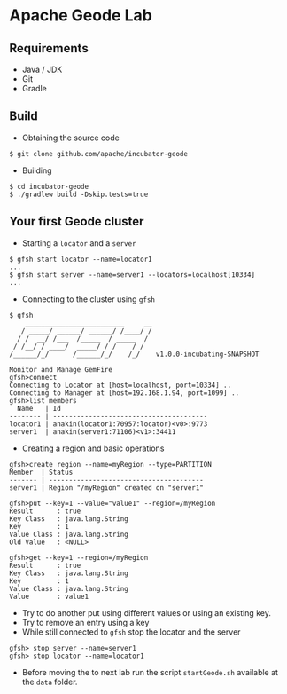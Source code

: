 # Apache Geode Lab

## Requirements

* Java / JDK
* Git
* Gradle __<optional>__

## Build

* Obtaining the source code

```
$ git clone github.com/apache/incubator-geode
```

* Building

```
$ cd incubator-geode
$ ./gradlew build -Dskip.tests=true
```


## Your first Geode cluster

* Starting a `locator` and a `server`

```
$ gfsh start locator --name=locator1
...
$ gfsh start server --name=server1 --locators=localhost[10334]
...
```

* Connecting to the cluster using `gfsh`


```
$ gfsh
    _________________________     __
   / _____/ ______/ ______/ /____/ /
  / /  __/ /___  /_____  / _____  /
 / /__/ / ____/  _____/ / /    / /
/______/_/      /______/_/    /_/    v1.0.0-incubating-SNAPSHOT

Monitor and Manage GemFire
gfsh>connect
Connecting to Locator at [host=localhost, port=10334] ..
Connecting to Manager at [host=192.168.1.94, port=1099] ..
gfsh>list members
  Name   | Id
-------- | ---------------------------------------
locator1 | anakin(locator1:70957:locator)<v0>:9773
server1  | anakin(server1:71106)<v1>:34411
```

* Creating a region and basic operations

```
gfsh>create region --name=myRegion --type=PARTITION
Member  | Status
------- | ---------------------------------------
server1 | Region "/myRegion" created on "server1"

gfsh>put --key=1 --value="value1" --region=/myRegion
Result      : true
Key Class   : java.lang.String
Key         : 1
Value Class : java.lang.String
Old Value   : <NULL>

gfsh>get --key=1 --region=/myRegion
Result      : true
Key Class   : java.lang.String
Key         : 1
Value Class : java.lang.String
Value       : value1
```

* Try to do another put using different values or using an existing key.
* Try to remove an entry using a key
* While still connected to `gfsh` stop the locator and the server

```
gfsh> stop server --name=server1
gfsh> stop locator --name=locator1

```

* Before moving the to next lab run the script `startGeode.sh` available at the `data` folder.
